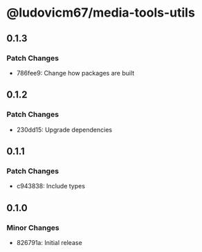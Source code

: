 # @ludovicm67/media-tools-utils

## 0.1.3

### Patch Changes

- 786fee9: Change how packages are built

## 0.1.2

### Patch Changes

- 230dd15: Upgrade dependencies

## 0.1.1

### Patch Changes

- c943838: Include types

## 0.1.0

### Minor Changes

- 826791a: Initial release
